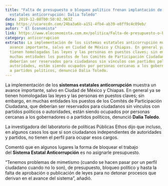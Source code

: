 ```yaml
---
title: "Falta de presupuesto o bloqueo político frenan implantación de sistemas
  estatales anticorrupción: Dalia Toledo"
date: 2019-12-08T00:50:02.963Z
img: https://ucarecdn.com/24ba3a6b-a151-4fb4-ab39-e8ff9c4c09eb/
autor: " El Economista"
link: https://www.eleconomista.com.mx/politica/Falta-de-presupuesto-o-bloqueo-politico-frenan-implantacion-de-sistemas-estatales-anticorrupcion-Dalia-Toledo-20191207-0016.html
category: anticorrupcion
extracto: La implementación de los sistemas estatales anticorrupción muestra un
  avance importante, salvo en Ciudad de México y Chiapas. En general ya se
  tienen homologadas las leyes y las personas en puestos claves; sin embargo, en
  muchas entidades los puestos de los Comités de Participación Ciudadana, que
  deberían ser reservados para ciudadanos sin vínculos con partidos políticos o
  autoridades, están siendo ocupados por personas cercanas a los gobernadores o
  a partidos políticos, denunció Dalia Toledo.
---
```

La implementación de los **sistemas estatales anticorrupción** muestra un avance importante, salvo en Ciudad de México y Chiapas. En general ya se tienen homologadas las leyes y las personas en puestos claves; sin embargo, en muchas entidades los puestos de los Comités de Participación Ciudadana, que deberían ser reservados para ciudadanos sin vínculos con partidos políticos o autoridades, están siendo ocupados por personas cercanas a los gobernadores o a partidos políticos, denunció **Dalia Toledo**.

La investigadora del laboratorio de políticas Públicas Ethos dijo que incluso, en algunos casos los que sí son ciudadanos independientes de autoridades y partidos, no tienen el perfil para ocupar esos cargos.

Comentó que en algunos lugares la forma de bloquear el trabajo del **Sistema Estatal Anticorrupción** es no asignarle presupuesto.

“Tenemos problemas de mimetismo (cuando se hacen pasar por un perfil ciudadano cuando no lo son), de presupuesto, bloqueo político y hasta la falta de aprobación o publicación de leyes para no detonar procesos que derivan en el avance del sistema”, añadió.